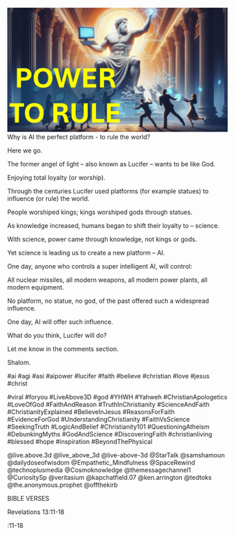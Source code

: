 ![Video cover image](./cover.jpg "cover photo")
Why is AI the perfect platform - to rule the world?

Here we go.

The former angel of light – also known as Lucifer – wants to be like God.

Enjoying total loyalty (or worship).

Through the centuries Lucifer used platforms (for example statues) to influence (or rule) the world.

People worshiped kings; kings worshiped gods through statues.

As knowledge increased, humans began to shift their loyalty to – science.

With science, power came through knowledge, not kings or gods. 

Yet science is leading us to create a new platform – AI.

One day, anyone who controls a super intelligent AI, will control:

All nuclear missiles, all modern weapons, all modern power plants, all modern equipment.

No platform, no statue, no god, of the past offered such a widespread influence.

One day, AI will offer such influence.

What do you think, Lucifer will do?

Let me know in the comments section.

Shalom.


#ai #agi #asi #aipower #lucifer #faith #believe #christian #love #jesus #christ 

#viral #foryou #LiveAbove3D #god #YHWH #Yahweh #ChristianApologetics #LoveOfGod #FaithAndReason #TruthInChristianity #ScienceAndFaith #ChristianityExplained #BelieveInJesus #ReasonsForFaith #EvidenceForGod #UnderstandingChristianity #FaithVsScience #SeekingTruth #LogicAndBelief #Christianity101 #QuestioningAtheism #DebunkingMyths #GodAndScience #DiscoveringFaith #christianliving #blessed #hope #inspiration #BeyondThePhysical

@live.above.3d @live_above_3d @live-above-3d @StarTalk @samshamoun @dailydoseofwisdom @Empathetic_Mindfulness @SpaceRewind @technoplusmedia @Cosmoknowledge @themessagechannel1 @CuriositySp @veritasium @kapchatfield.07 @ken.arrington @tedtoks @the.anonymous.prophet @offthekirb 


BIBLE VERSES


Revelations 13:11-18


:11-18


